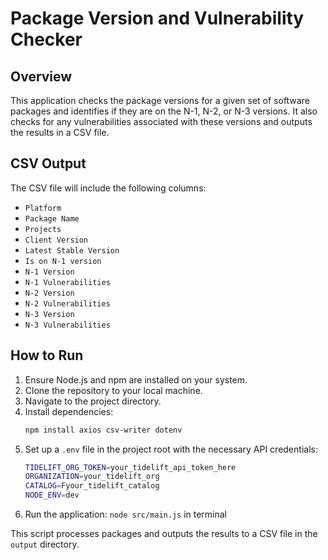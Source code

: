 # Package Version and Vulnerability Checker

## Overview
This application checks the package versions for a given set of software packages and identifies if they are on the N-1, N-2, or N-3 versions. It also checks for any vulnerabilities associated with these versions and outputs the results in a CSV file.


## CSV Output
The CSV file will include the following columns:
- `Platform` 
- `Package Name`
- `Projects`
- `Client Version`
- `Latest Stable Version`
- `Is on N-1 version`
- `N-1 Version`
- `N-1 Vulnerabilities`
- `N-2 Version`
- `N-2 Vulnerabilities`
- `N-3 Version`
- `N-3 Vulnerabilities`

## How to Run
1. Ensure Node.js and npm are installed on your system.
2. Clone the repository to your local machine.
3. Navigate to the project directory.
4. Install dependencies:
   ```bash
   npm install axios csv-writer dotenv
   ```
5. Set up a `.env` file in the project root with the necessary API credentials:
    ```bash
    TIDELIFT_ORG_TOKEN=your_tidelift_api_token_here
    ORGANIZATION=your_tidelift_org
    CATALOG=Fyour_tidelift_catalog
    NODE_ENV=dev
   ```
6. Run the application: `node src/main.js` in terminal 

This script processes packages and outputs the results to a CSV file in the `output` directory.



